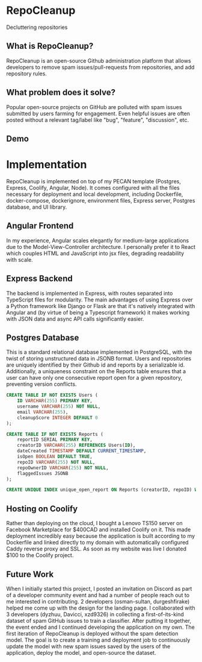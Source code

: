 # RepoCleanup
Decluttering repositories

## What is RepoCleanup?
RepoCleanup is an open-source Github administration platform that allows developers to remove spam issues/pull-requests from repositories, and add repository rules.

## What problem does it solve?
Popular open-source projects on GitHub are polluted with spam issues submitted by users farming for engagement. Even helpful issues are often posted without a relevant tag/label like "bug", "feature", "discussion", etc.

## Demo


# Implementation
RepoCleanup is implemented on top of my PECAN template (Postgres, Express, Coolify, Angular, Node). It comes configured with all the files necessary for deployment and local development, including Dockerfile, docker-compose, dockerignore, environment files, Express server, Postgres database, and UI library.

## Angular Frontend
In my experience, Angular scales elegantly for medium-large applications due to the Model-View-Controller architecture. I personally prefer it to React which couples HTML and JavaScript into jsx files, degrading readability with scale.

## Express Backend
The backend is implemented in Express, with routes separated into TypeScript files for modularity. The main advantages of using Express over a Python framework like Django or Flask are that it's natively integrated with Angular and (by virtue of being a Typescript framework) it makes working with JSON data and async API calls significantly easier.

## Postgres Database
This is a standard relational database implemented in PostgreSQL, with the twist of storing unstructured data in JSONB format. Users and repositories are uniquely identified by their Github id and reports by a serializable id. Additionally, a uniqueness constraint on the Reports table ensures that a user can have only one consecutive report open for a given repository, preventing version conflicts.
```SQL
CREATE TABLE IF NOT EXISTS Users (
    ID VARCHAR(255) PRIMARY KEY,
    username VARCHAR(255) NOT NULL,
    email VARCHAR(255),
    cleanupScore INTEGER DEFAULT 0
);

CREATE TABLE IF NOT EXISTS Reports (
    reportID SERIAL PRIMARY KEY,
    creatorID VARCHAR(255) REFERENCES Users(ID),
    dateCreated TIMESTAMP DEFAULT CURRENT_TIMESTAMP,
    isOpen BOOLEAN DEFAULT TRUE,
    repoID VARCHAR(255) NOT NULL,
    repoOwnerID VARCHAR(255) NOT NULL,
    flaggedIssues JSONB
);

CREATE UNIQUE INDEX unique_open_report ON Reports (creatorID, repoID) WHERE isOpen = TRUE;
```

## Hosting on Coolify
Rather than deploying on the cloud, I bought a Lenovo TS150 server on Facebook Marketplace for $400CAD and installed Coolify on it. This made deployment incredibly easy because the application is built according to my Dockerfile and linked directly to my domain with automatically configured Caddy reverse proxy and SSL. As soon as my website was live I donated $100 to the Coolify project.

## Future Work
When I initially started this project, I posted an invitation on Discord as part of a developer community event and had a number of people reach out to me interested in contributing. 2 developers (osman-sultan, durgeshfirake) helped me come up with the design for the landing page. I collaborated with 3 developers (dyzhuu, Davicci, xzd9326) in collecting a first-of-its-kind dataset of spam GitHub issues to train a classifier. After putting it together, the event ended and I continued developing the application on my own. The first iteration of RepoCleanup is deployed without the spam detection model. The goal is to create a training and deployment job to continuously update the model with new spam issues saved by the users of the application, deploy the model, and open-source the dataset.